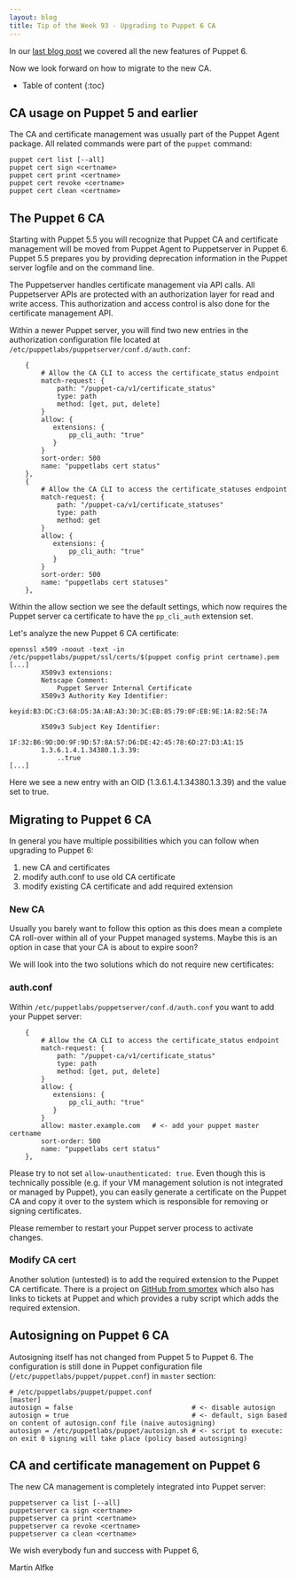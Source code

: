 ```yaml
---
layout: blog
title: Tip of the Week 93 - Upgrading to Puppet 6 CA
---
```


In our [last blog post](https://www.example42.com/2018/10/01/what-s-new-with-puppet-6/) we covered all the new features of Puppet 6.

Now we look forward on how to migrate to the new CA.

* Table of content
{:toc}

## CA usage on Puppet 5 and earlier

The CA and certificate management was usually part of the Puppet Agent package.
All related commands were part of the `puppet` command:

    puppet cert list [--all]
    puppet cert sign <certname>
    puppet cert print <certname>
    puppet cert revoke <certname>
    puppet cert clean <certname>

## The Puppet 6 CA

Starting with Puppet 5.5 you will recognize that Puppet CA and certificate management will be moved from Puppet Agent to Puppetserver in Puppet 6.
Puppet 5.5 prepares you by providing deprecation information in the Puppet server logfile and on the command line.

The Puppetserver handles certificate management via API calls. All Puppetserver APIs are protected with an authorization layer for read and write access. This authorization and access control is also done for the certificate management API.

Within a newer Puppet server, you will find two new entries in the authorization configuration file located at `/etc/puppetlabs/puppetserver/conf.d/auth.conf`:

        {
            # Allow the CA CLI to access the certificate_status endpoint
            match-request: {
                path: "/puppet-ca/v1/certificate_status"
                type: path
                method: [get, put, delete]
            }
            allow: {
               extensions: {
                   pp_cli_auth: "true"
               }
            }
            sort-order: 500
            name: "puppetlabs cert status"
        },
        {
            # Allow the CA CLI to access the certificate_statuses endpoint
            match-request: {
                path: "/puppet-ca/v1/certificate_statuses"
                type: path
                method: get
            }
            allow: {
               extensions: {
                   pp_cli_auth: "true"
               }
            }
            sort-order: 500
            name: "puppetlabs cert statuses"
        },

Within the allow section we see the default settings, which now requires the Puppet server ca certificate to have the `pp_cli_auth` extension set.

Let's analyze the new Puppet 6 CA certificate:

    openssl x509 -noout -text -in /etc/puppetlabs/puppet/ssl/certs/$(puppet config print certname).pem
    [...]
            X509v3 extensions:
            Netscape Comment:
                Puppet Server Internal Certificate
            X509v3 Authority Key Identifier:
                keyid:B3:DC:C3:68:D5:3A:A8:A3:30:3C:EB:85:79:0F:EB:9E:1A:82:5E:7A

            X509v3 Subject Key Identifier:
                1F:32:B6:9D:D0:9F:9D:57:8A:57:D6:DE:42:45:78:6D:27:D3:A1:15
            1.3.6.1.4.1.34380.1.3.39:
                ..true
    [...]

Here we see a new entry with an OID (1.3.6.1.4.1.34380.1.3.39) and the value set to true.

## Migrating to Puppet 6 CA

In general you have multiple possibilities which you can follow when upgrading to Puppet 6:

1. new CA and certificates
2. modify auth.conf to use old CA certificate
3. modify existing CA certificate and add required extension

### New CA

Usually you barely want to follow this option as this does mean a complete CA roll-over within all of your Puppet managed systems.
Maybe this is an option in case that your CA is about to expire soon?

We will look into the two solutions which do not require new certificates:

### auth.conf

Within `/etc/puppetlabs/puppetserver/conf.d/auth.conf` you want to add your Puppet server:

        {
            # Allow the CA CLI to access the certificate_status endpoint
            match-request: {
                path: "/puppet-ca/v1/certificate_status"
                type: path
                method: [get, put, delete]
            }
            allow: {
               extensions: {
                   pp_cli_auth: "true"
               }
            }
            allow: master.example.com   # <- add your puppet master certname
            sort-order: 500
            name: "puppetlabs cert status"
        },

Please try to not set `allow-unauthenticated: true`. Even though this is technically possible (e.g. if your VM management solution is not integrated or managed by Puppet), you can easily generate a certificate on the Puppet CA and copy it over to the system which is responsible for removing or signing certificates.

Please remember to restart your Puppet server process to activate changes.

### Modify CA cert

Another solution (untested) is to add the required extension to the Puppet CA certificate.
There is a project on [GitHub from smortex](https://github.com/smortex/puppet-add-cli-auth-to-certificate) which also has links to tickets at Puppet and which provides a ruby script which adds the required extension.

## Autosigning on Puppet 6 CA

Autosigning itself has not changed from Puppet 5 to Puppet 6.
The configuration is still done in Puppet configuration file (`/etc/puppetlabs/puppet/puppet.conf`) in `master` section:

    # /etc/puppetlabs/puppet/puppet.conf
    [master]
    autosign = false                              # <- disable autosign
    autosign = true                               # <- default, sign based on content of autosign.conf file (naive autosigning)
    autosign = /etc/puppetlabs/puppet/autosign.sh # <- script to execute: on exit 0 signing will take place (policy based autosigning)

## CA and certificate management on Puppet 6

The new CA management is completely integrated into Puppet server:

    puppetserver ca list [--all]
    puppetserver ca sign <certname>
    puppetserver ca print <certname>
    puppetserver ca revoke <certname>
    puppetserver ca clean <certname>

We wish everybody fun and success with Puppet 6,

Martin Alfke
